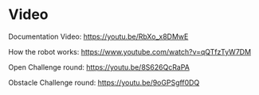 Video
====
Documentation Video:
https://youtu.be/RbXo_x8DMwE

How the robot works:
https://www.youtube.com/watch?v=qQTfzTyW7DM

Open Challenge round:
https://youtu.be/8S626QcRaPA

Obstacle Challenge round:
https://youtu.be/9oGPSgff0DQ
